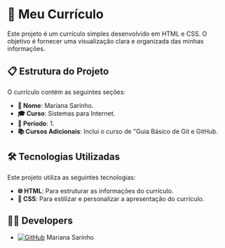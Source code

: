 # 📄 Meu Currículo

Este projeto é um currículo simples desenvolvido em HTML e CSS. O objetivo é fornecer uma visualização clara e organizada das minhas informações.

## 📋 Estrutura do Projeto

O currículo contém as seguintes seções:
- **📝 Nome**: Mariana Sarinho.
- **🎓 Curso**: Sistemas para Internet.
- **📅 Período**: 1.
- **📚 Cursos Adicionais**: Inclui o curso de "Guia Básico de Git e GitHub.

## 🛠️ Tecnologias Utilizadas

Este projeto utiliza as seguintes tecnologias:
- **🌐 HTML**: Para estruturar as informações do currículo.
- **🎨 CSS**: Para estilizar e personalizar a apresentação do currículo.

## 👨‍💻 Developers

- [![GitHub](https://img.shields.io/badge/GitHub-000?logo=github&logoColor=white)](https://github.com/marisarinho) Mariana Sarinho
